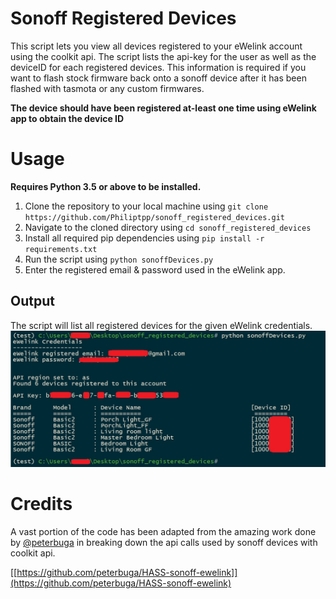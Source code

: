 # Sonoff Registered Devices

This script lets you view all devices registered to your eWelink account using the coolkit api. The script lists the api-key for the user as well as the deviceID for each registered devices. This information is required if you want to flash stock firmware back onto a sonoff device after it has been flashed with tasmota or any custom firmwares.

**The device should have been registered at-least one time using eWelink app to obtain the device ID**


# Usage
**Requires Python 3.5 or above to be installed.**

1. Clone the repository to your local machine using 
		`git clone https://github.com/Philiptpp/sonoff_registered_devices.git`
2. Navigate to the cloned directory using `cd sonoff_registered_devices`	
3. Install all required pip dependencies using `pip install -r requirements.txt`
4. Run the script using `python sonoffDevices.py`
5. Enter the registered email & password used in the eWelink app. 

## Output
The script will list all registered devices for the given eWelink credentials.
![Screenshot showing the output of the script](https://raw.githubusercontent.com/Philiptpp/sonoff_registered_devices/master/example/output.jpg)

# Credits

A vast portion of the code has been adapted from the amazing work done by [@peterbuga](https://github.com/peterbuga) in breaking down the api calls used by sonoff devices with coolkit api.

[[https://github.com/peterbuga/HASS-sonoff-ewelink]](https://github.com/peterbuga/HASS-sonoff-ewelink)